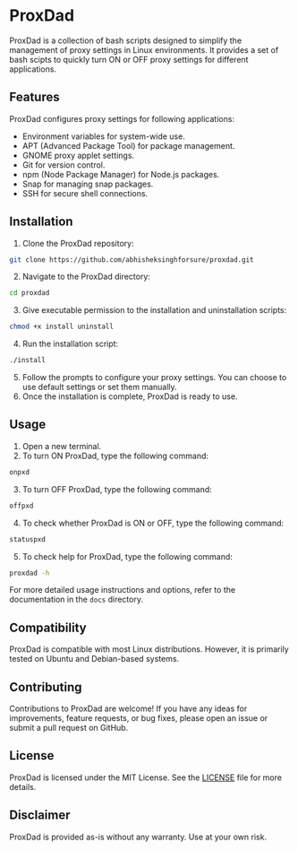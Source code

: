 # ProxDad

ProxDad is a collection of bash scripts designed to simplify the management of proxy settings in Linux environments. It provides a set of bash scipts to quickly turn ON or OFF proxy settings for different applications.

## Features 

ProxDad configures proxy settings for following applications:

- Environment variables for system-wide use.
- APT (Advanced Package Tool) for package management.
- GNOME proxy applet settings.
- Git for version control.
- npm (Node Package Manager) for Node.js packages.
- Snap for managing snap packages.
- SSH for secure shell connections.

## Installation

1. Clone the ProxDad repository:

```bash
git clone https://github.com/abhisheksinghforsure/proxdad.git
```

2. Navigate to the ProxDad directory:

```bash
cd proxdad
```

3. Give executable permission to the installation and uninstallation scripts:

```bash
chmod +x install uninstall
```

4. Run the installation script:

```bash
./install
```

5. Follow the prompts to configure your proxy settings. You can choose to use default settings or set them manually.
6. Once the installation is complete, ProxDad is ready to use.

## Usage

1. Open a new terminal.
2. To turn ON ProxDad, type the following command:

```bash
onpxd
```

3. To turn OFF ProxDad, type the following command:

```bash
offpxd
```

4. To check whether ProxDad is ON or OFF, type the following command:

```bash
statuspxd
```

5. To check help for ProxDad, type the following command:

```bash
proxdad -h
```

For more detailed usage instructions and options, refer to the documentation in the `docs` directory.

## Compatibility

ProxDad is compatible with most Linux distributions. However, it is primarily tested on Ubuntu and Debian-based systems.

## Contributing

Contributions to ProxDad are welcome! If you have any ideas for improvements, feature requests, or bug fixes, please open an issue or submit a pull request on GitHub.

## License

ProxDad is licensed under the MIT License. See the [LICENSE](LICENSE) file for more details.

## Disclaimer

ProxDad is provided as-is without any warranty. Use at your own risk.
